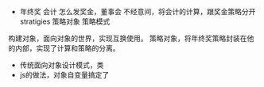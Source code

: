 - 年终奖 会计
  怎么发奖金，董事会
  不经意间，将会计的计算，跟奖金策略分开
  stratigies 策略对象
  策略模式

构建对象，面向对象的世界，实现互换使用。
策略对象，将年终奖策略封装在他的内部，实现了计算和策略的分离。
 
- 传统面向对象设计模式，类
- js的做法，对象自变量搞定了
 